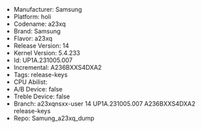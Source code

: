 ## 
- Manufacturer: Samsung
- Platform: holi
- Codename: a23xq
- Brand: Samsung
- Flavor: a23xq
- Release Version: 14
- Kernel Version: 5.4.233
- Id: UP1A.231005.007
- Incremental: A236BXXS4DXA2
- Tags: release-keys
- CPU Abilist: 
- A/B Device: false
- Treble Device: false
- Branch: a23xqnsxx-user 14 UP1A.231005.007 A236BXXS4DXA2 release-keys
- Repo: Samung_a23xq_dump
